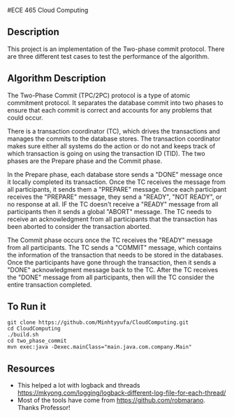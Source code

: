 #ECE 465 Cloud Computing

## Description 
This project is an implementation of the Two-phase commit protocol. There are three different test cases to test the performance of the algorithm. 

## Algorithm Description
The Two-Phase Commit (TPC/2PC) protocol is a type of atomic commitment protocol. It separates the database commit into two phases to ensure that each commit is correct and accounts for any problems that could occur. 

There is a transaction coordinator (TC), which drives the transactions and manages the commits to the database stores. The transaction coordinator makes sure either all systems do the action or do not and keeps track of which transaction is going on using the transaction ID (TID). The two phases are the Prepare phase and the Commit phase. 

In the Prepare phase, each database store sends a "DONE" message once it locally completed its transaction. Once the TC receives the message from all participants, it sends them a "PREPARE" message. Once each participant receives the "PREPARE" message, they send a "READY", "NOT READY", or no response at all. IF the TC doesn't receive a "READY" message from all participants then it sends a global "ABORT" message. The TC needs to receive an acknowledgment from all participants that the transaction has been aborted to consider the transaction aborted.  

The Commit phase occurs once the TC receives the "READY" message from all participants. The TC sends a "COMMIT" message, which contains the information of the transaction that needs to be stored in the databases. Once the participants have gone through the transaction, then it sends a "DONE" acknowledgment message back to the TC. After the TC receives the "DONE" message from all participants, then will the TC consider the entire transaction completed.

## To Run it
```$xslt
git clone https://github.com/Minhtyyufa/CloudComputing.git
cd CloudComputing
./build.sh
cd two_phase_commit
mvn exec:java -Dexec.mainClass="main.java.com.company.Main"
```

## Resources
- This helped a lot with logback and threads https://mkyong.com/logging/logback-different-log-file-for-each-thread/
- Most of the tools have come from https://github.com/robmarano. Thanks Professor!